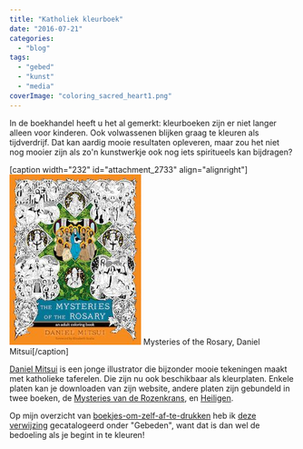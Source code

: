 ```yaml
---
title: "Katholiek kleurboek"
date: "2016-07-21"
categories: 
  - "blog"
tags: 
  - "gebed"
  - "kunst"
  - "media"
coverImage: "coloring_sacred_heart1.png"
---
```


In de boekhandel heeft u het al gemerkt: kleurboeken zijn er niet langer alleen voor kinderen. Ook volwassenen blijken graag te kleuren als tijdverdrijf. Dat kan aardig mooie resultaten opleveren, maar zou het niet nog mooier zijn als zo'n kunstwerkje ook nog iets spiritueels kan bijdragen?

\[caption width="232" id="attachment\_2733" align="alignright"\][![Mysteries of the Rosary, Daniel Mitsui](images/mysteries-of-rosary-232x300.jpg)](https://www.avemariapress.com/product/1-59471-584-X/The-Mysteries-of-the-Rosary/) Mysteries of the Rosary, Daniel Mitsui\[/caption\]

[Daniel Mitsui](http://www.danielmitsui.com/) is een jonge illustrator die bijzonder mooie tekeningen maakt met katholieke taferelen. Die zijn nu ook beschikbaar als kleurplaten. Enkele platen kan je downloaden van zijn website, andere platen zijn gebundeld in twee boeken, de [Mysteries van de Rozenkrans](https://www.avemariapress.com/product/1-59471-584-X/The-Mysteries-of-the-Rosary/), en [Heiligen](https://www.amazon.com/Saints-Adult-Coloring-Book/dp/1594717249).

Op mijn overzicht van [boekjes-om-zelf-af-te-drukken](/page/katholieke-printerboekjes/) heb ik [deze verwijzing](/portfolio/kleurplaten/) gecatalogeerd onder "Gebeden", want dat is dan wel de bedoeling als je begint in te kleuren!
